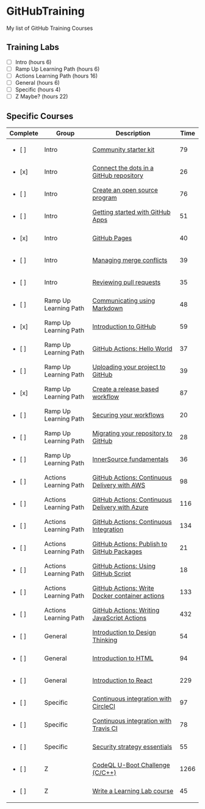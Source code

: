 # GitHubTraining
My list of GitHub Training Courses

## Training Labs
- [ ] Intro (hours 6)
- [ ] Ramp Up Learning Path (hours 6) 
- [ ] Actions Learning Path (hours 16)
- [ ] General (hours 6)
- [ ] Specific (hours 4)
- [ ] Z Maybe? (hours 22)

## Specific Courses
|Complete|Group|Description|Time|
|-|-|-|-|
| <ul><li>[ ] </li></ul>|Intro|[Community starter kit](https://lab.github.com/githubtraining/community-starter-kit)|79|
| <ul><li>[x] </li></ul>|Intro|[Connect the dots in a GitHub repository](https://lab.github.com/githubtraining/connect-the-dots-in-a-github-repository)|26|
| <ul><li>[ ] </li></ul>|Intro|[Create an open source program](https://lab.github.com/githubtraining/create-a-release-based-workflow)|76|
| <ul><li>[ ] </li></ul>|Intro|[Getting started with GitHub Apps](https://lab.github.com/githubtraining/getting-started-with-github-apps)|51|
| <ul><li>[x] </li></ul>|Intro|[GitHub Pages](https://lab.github.com/githubtraining/github-pages)|40|
| <ul><li>[ ] </li></ul>|Intro|[Managing merge conflicts](https://lab.github.com/githubtraining/managing-merge-conflicts)|39|
| <ul><li>[ ] </li></ul>|Intro|[Reviewing pull requests](https://lab.github.com/githubtraining/reviewing-pull-requests)|35|
| <ul><li>[ ] </li></ul>|Ramp Up Learning Path|[Communicating using Markdown](https://lab.github.com/githubtraining/communicating-using-markdown)|48|
| <ul><li>[x] </li></ul>|Ramp Up Learning Path|[Introduction to GitHub](https://lab.github.com/githubtraining/introduction-to-github)|59|
| <ul><li>[ ] </li></ul>|Ramp Up Learning Path|[GitHub Actions: Hello World](https://lab.github.com/githubtraining/github-actions:-hello-world)|37|
| <ul><li>[ ] </li></ul>|Ramp Up Learning Path|[Uploading your project to GitHub](https://lab.github.com/githubtraining/uploading-your-project-to-github)|39|
| <ul><li>[x] </li></ul>|Ramp Up Learning Path|[Create a release based workflow](https://lab.github.com/githubtraining/create-an-open-source-program)|87|
| <ul><li>[ ] </li></ul>|Ramp Up Learning Path|[Securing your workflows](https://lab.github.com/githubtraining/securing-your-workflows)|20|
| <ul><li>[ ] </li></ul>|Ramp Up Learning Path|[Migrating your repository to GitHub](https://lab.github.com/githubtraining/migrating-your-repository-to-github)|28|
| <ul><li>[ ] </li></ul>|Ramp Up Learning Path|[InnerSource fundamentals](https://lab.github.com/githubtraining/innersource-fundamentals)|36|
| <ul><li>[ ] </li></ul>|Actions Learning Path|[GitHub Actions: Continuous Delivery with AWS](https://lab.github.com/githubtraining/github-actions:-continuous-delivery-with-aws)|98|
| <ul><li>[ ] </li></ul>|Actions Learning Path|[GitHub Actions: Continuous Delivery with Azure](https://lab.github.com/githubtraining/github-actions:-continuous-delivery-with-azure)|116|
| <ul><li>[ ] </li></ul>|Actions Learning Path|[GitHub Actions: Continuous Integration](https://lab.github.com/githubtraining/github-actions:-continuous-integration)|134|
| <ul><li>[ ] </li></ul>|Actions Learning Path|[GitHub Actions: Publish to GitHub Packages](https://lab.github.com/githubtraining/github-actions:-publish-to-github-packages)|21|
| <ul><li>[ ] </li></ul>|Actions Learning Path|[GitHub Actions: Using GitHub Script](https://lab.github.com/githubtraining/github-actions:-using-github-script)|18|
| <ul><li>[ ] </li></ul>|Actions Learning Path|[GitHub Actions: Write Docker container actions](https://lab.github.com/githubtraining/github-actions:-write-docker-container-actions)|133|
| <ul><li>[ ] </li></ul>|Actions Learning Path|[GitHub Actions: Writing JavaScript Actions](https://lab.github.com/githubtraining/github-actions:-writing-javascript-actions)|432|
| <ul><li>[ ] </li></ul>|General|[Introduction to Design Thinking](https://lab.github.com/githubtraining/introduction-to-design-thinking)|54|
| <ul><li>[ ] </li></ul>|General|[Introduction to HTML](https://lab.github.com/githubtraining/introduction-to-html)|94|
| <ul><li>[ ] </li></ul>|General|[Introduction to React](https://lab.github.com/githubtraining/introduction-to-react)|229|
| <ul><li>[ ] </li></ul>|Specific|[Continuous integration with CircleCI](https://lab.github.com/githubtraining/continuous-integration-with-circleci)|97|
| <ul><li>[ ] </li></ul>|Specific|[Continuous integration with Travis CI](https://lab.github.com/githubtraining/continuous-integration-with-travis-ci)|78|
| <ul><li>[ ] </li></ul>|Specific|[Security strategy essentials](https://lab.github.com/githubtraining/security-strategy-essentials)|55|
| <ul><li>[ ] </li></ul>|Z|[CodeQL U-Boot Challenge (C/C++)](https://lab.github.com/githubtraining/codeql-u-boot-challenge-(cc++))|1266|
| <ul><li>[ ] </li></ul>|Z|[Write a Learning Lab course](https://lab.github.com/githubtraining/write-a-learning-lab-course)|45|

